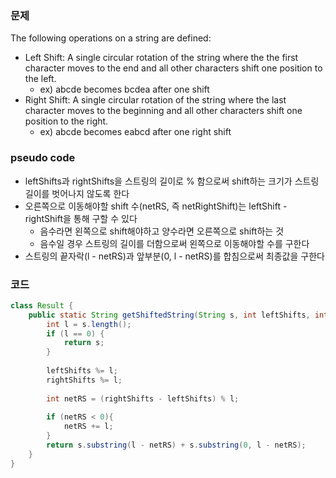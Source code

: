 ### 문제
The following operations on a string are defined:
- Left Shift: A single circular rotation of the string where the the first character moves to the end and all other characters shift one position to the left.
  - ex) abcde becomes bcdea after one shift
- Right Shift: A single circular rotation of the string where the last character moves to the beginning and all other characters shift one position to the right.
  - ex) abcde becomes eabcd after one right shift

### pseudo code
- leftShifts과 rightShifts을 스트링의 길이로 % 함으로써 shift하는 크기가 스트링 길이를 벗어나지 않도록 한다
- 오른쪽으로 이동해야할 shift 수(netRS, 즉 netRightShift)는 leftShift - rightShift을 통해 구할 수 있다
  - 음수라면 왼쪽으로 shift해야하고 양수라면 오른쪽으로 shift하는 것
  - 음수일 경우 스트링의 길이를 더함으로써 왼쪽으로 이동해야할 수를 구한다
- 스트링의 끝자락(l - netRS)과 앞부분(0, l - netRS)를 합침으로써 최종값을 구한다

### 코드
```java
class Result {
    public static String getShiftedString(String s, int leftShifts, int rightShifts) {
        int l = s.length();
        if (l == 0) {
            return s;
        }
        
        leftShifts %= l;
        rightShifts %= l;
        
        int netRS = (rightShifts - leftShifts) % l;
        
        if (netRS < 0){
            netRS += l;
        }
        return s.substring(l - netRS) + s.substring(0, l - netRS);
    }
}
```